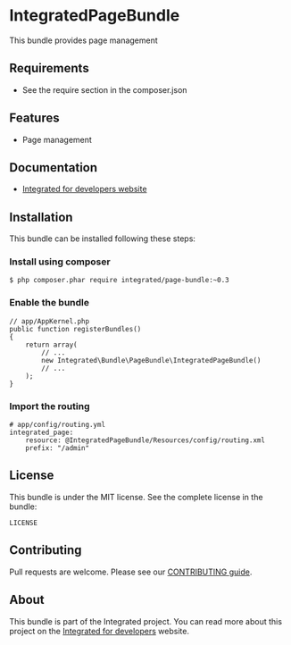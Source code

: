 # IntegratedPageBundle #
This bundle provides page management

## Requirements ##
* See the require section in the composer.json

## Features ##
* Page management

## Documentation ##
* [Integrated for developers website](http://www.integratedfordevelopers.com "Integrated for developers website")

## Installation ##
This bundle can be installed following these steps:

### Install using composer ###

    $ php composer.phar require integrated/page-bundle:~0.3

### Enable the bundle ###

    // app/AppKernel.php
    public function registerBundles()
    {
        return array(
            // ...
            new Integrated\Bundle\PageBundle\IntegratedPageBundle()
            // ...
        );
    }

### Import the routing ###

    # app/config/routing.yml
    integrated_page:
        resource: @IntegratedPageBundle/Resources/config/routing.xml
        prefix: "/admin"

## License ##
This bundle is under the MIT license. See the complete license in the bundle:

    LICENSE

## Contributing ##
Pull requests are welcome. Please see our [CONTRIBUTING guide](http://www.integratedfordevelopers.com/contributing "CONTRIBUTING guide").

## About ##
This bundle is part of the Integrated project. You can read more about this project on the
[Integrated for developers](http://www.integratedfordevelopers.com "Integrated for developers") website.

